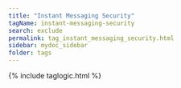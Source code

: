 ```yaml
---
title: "Instant Messaging Security"
tagName: instant-messaging-security
search: exclude
permalink: tag_instant_messaging_security.html
sidebar: mydoc_sidebar
folder: tags
---
```

{% include taglogic.html %}